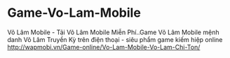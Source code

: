 Game-Vo-Lam-Mobile
==================

Võ Lâm Mobile - Tải Võ Lâm Mobile Miễn Phí..Game Võ Lâm Mobile mệnh danh Võ Lâm Truyền Kỳ trên điện thoại - siêu phẩm game kiếm hiệp online http://wapmobi.vn/Game-online/Vo-Lam-Mobile-Vo-Lam-Chi-Ton/
